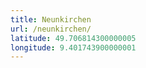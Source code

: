 ```yaml
---
title: Neunkirchen
url: /neunkirchen/
latitude: 49.706814300000005
longitude: 9.401743900000001
---
```

